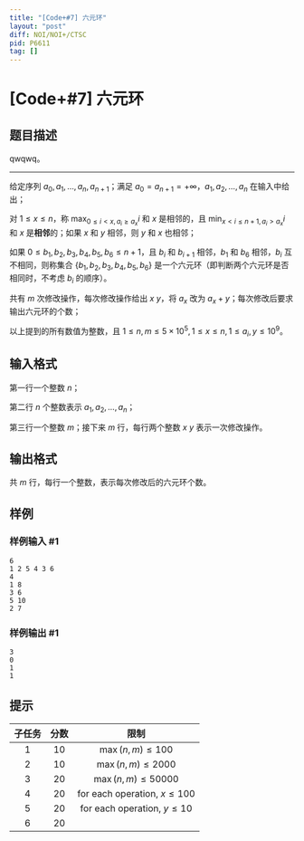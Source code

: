 ```yaml
---
title: "[Code+#7] 六元环"
layout: "post"
diff: NOI/NOI+/CTSC
pid: P6611
tag: []
---
```

# [Code+#7] 六元环
## 题目描述

qwqwq。

------------

给定序列 $a_0, a_1, \dots, a_n, a_{n+1}$；满足 $a_0 = a_{n+1} = +\infty$，$a_1, a_2, \dots, a_n$ 在输入中给出；

对 $1\le x\le n$，称 $\max_{0\le i<x, a_i\ge a_x} i$ 和 $x$ 是相邻的，且 $\min_{x< i\le n+1, a_i>a_x} i$ 和 $x$ 是**相邻**的；如果 $x$ 和 $y$ 相邻，则 $y$ 和 $x$ 也相邻；

如果 $0 \le b_1, b_2, b_3, b_4, b_5, b_6\le n+1$，且 $b_i$ 和 $b_{i+1}$ 相邻，$b_1$ 和 $b_6$ 相邻，$b_i$ 互不相同，则称集合 $\{b_1,b_2,b_3,b_4,b_5,b_6\}$ 是一个六元环（即判断两个六元环是否相同时，不考虑 $b_i$ 的顺序）。

共有 $m$ 次修改操作，每次修改操作给出 $x\ y$，将 $a_x$ 改为 $a_x + y$；每次修改后要求输出六元环的个数；

以上提到的所有数值为整数，且 $1\le n, m\le 5\times 10^5, 1\le x\le n,1\le a_i, y\le 10^9$。
## 输入格式

第一行一个整数 $n$；

第二行 $n$ 个整数表示 $a_1, a_2, \dots, a_n$；

第三行一个整数 $m$；接下来 $m$ 行，每行两个整数 $x\ y$ 表示一次修改操作。
## 输出格式

共 $m$ 行，每行一个整数，表示每次修改后的六元环个数。
## 样例

### 样例输入 #1
```
6
1 2 5 4 3 6
4
1 8
3 6
5 10
2 7
```
### 样例输出 #1
```
3
0
1
1
```
## 提示

| 子任务 | 分数 |              限制              |
| :----: | :--: | :----------------------------: |
|  $1$   | $10$ |      $\max (n,m)\le 100$       |
|  $2$   | $10$ |      $\max (n,m)\le 2000$      |
|  $3$   | $20$ |     $\max (n,m)\le 50000$      |
|  $4$   | $20$ | for each operation, $x\le 100$ |
|  $5$   | $20$ | for each operation, $y\le 10$  |
|  $6$   | $20$ |                                |
